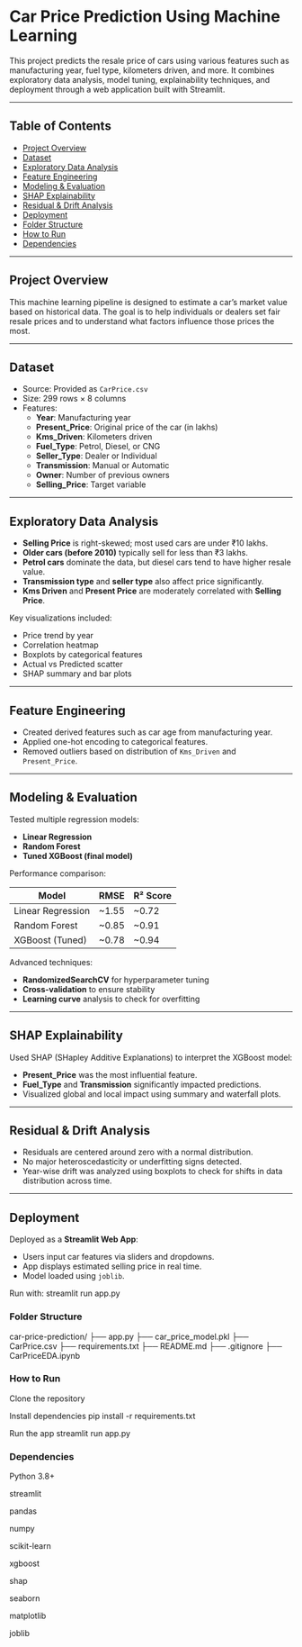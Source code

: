 # Car Price Prediction Using Machine Learning

This project predicts the resale price of cars using various features such as manufacturing year, fuel type, kilometers driven, and more. It combines exploratory data analysis, model tuning, explainability techniques, and deployment through a web application built with Streamlit.

---

## Table of Contents

- [Project Overview](#project-overview)
- [Dataset](#dataset)
- [Exploratory Data Analysis](#exploratory-data-analysis)
- [Feature Engineering](#feature-engineering)
- [Modeling & Evaluation](#modeling--evaluation)
- [SHAP Explainability](#shap-explainability)
- [Residual & Drift Analysis](#residual--drift-analysis)
- [Deployment](#deployment)
- [Folder Structure](#folder-structure)
- [How to Run](#how-to-run)
- [Dependencies](#dependencies)

---

## Project Overview

This machine learning pipeline is designed to estimate a car’s market value based on historical data. The goal is to help individuals or dealers set fair resale prices and to understand what factors influence those prices the most.

---

## Dataset

- Source: Provided as `CarPrice.csv`
- Size: 299 rows × 8 columns
- Features:
  - **Year**: Manufacturing year
  - **Present_Price**: Original price of the car (in lakhs)
  - **Kms_Driven**: Kilometers driven
  - **Fuel_Type**: Petrol, Diesel, or CNG
  - **Seller_Type**: Dealer or Individual
  - **Transmission**: Manual or Automatic
  - **Owner**: Number of previous owners
  - **Selling_Price**: Target variable

---

## Exploratory Data Analysis

- **Selling Price** is right-skewed; most used cars are under ₹10 lakhs.
- **Older cars (before 2010)** typically sell for less than ₹3 lakhs.
- **Petrol cars** dominate the data, but diesel cars tend to have higher resale value.
- **Transmission type** and **seller type** also affect price significantly.
- **Kms Driven** and **Present Price** are moderately correlated with **Selling Price**.

Key visualizations included:
- Price trend by year
- Correlation heatmap
- Boxplots by categorical features
- Actual vs Predicted scatter
- SHAP summary and bar plots

---

## Feature Engineering

- Created derived features such as car age from manufacturing year.
- Applied one-hot encoding to categorical features.
- Removed outliers based on distribution of `Kms_Driven` and `Present_Price`.

---

## Modeling & Evaluation

Tested multiple regression models:
- **Linear Regression**
- **Random Forest**
- **Tuned XGBoost (final model)**

Performance comparison:

| Model              | RMSE   | R² Score |
|-------------------|--------|----------|
| Linear Regression | ~1.55  | ~0.72    |
| Random Forest     | ~0.85  | ~0.91    |
| XGBoost (Tuned)   | ~0.78  | ~0.94    |

Advanced techniques:
- **RandomizedSearchCV** for hyperparameter tuning
- **Cross-validation** to ensure stability
- **Learning curve** analysis to check for overfitting

---

## SHAP Explainability

Used SHAP (SHapley Additive Explanations) to interpret the XGBoost model:

- **Present_Price** was the most influential feature.
- **Fuel_Type** and **Transmission** significantly impacted predictions.
- Visualized global and local impact using summary and waterfall plots.

---

## Residual & Drift Analysis

- Residuals are centered around zero with a normal distribution.
- No major heteroscedasticity or underfitting signs detected.
- Year-wise drift was analyzed using boxplots to check for shifts in data distribution across time.

---

## Deployment

Deployed as a **Streamlit Web App**:

- Users input car features via sliders and dropdowns.
- App displays estimated selling price in real time.
- Model loaded using `joblib`.

Run with:
streamlit run app.py

### Folder Structure
car-price-prediction/
├── app.py
├── car_price_model.pkl
├── CarPrice.csv
├── requirements.txt
├── README.md
├── .gitignore
├── CarPriceEDA.ipynb


### How to Run
Clone the repository

Install dependencies
pip install -r requirements.txt

Run the app
streamlit run app.py

### Dependencies
Python 3.8+

streamlit

pandas

numpy

scikit-learn

xgboost

shap

seaborn

matplotlib

joblib











